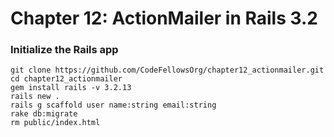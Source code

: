 # Chapter 12: ActionMailer in Rails 3.2


### Initialize the Rails app

    git clone https://github.com/CodeFellowsOrg/chapter12_actionmailer.git
    cd chapter12_actionmailer
    gem install rails -v 3.2.13
    rails new .
    rails g scaffold user name:string email:string
    rake db:migrate
    rm public/index.html
